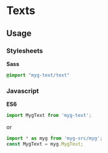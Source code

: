 # Texts

## Usage

### Stylesheets

**Sass**

```sass
@import "myg-text/text"
```

### Javascript

**ES6**

```js
import MygText from 'myg-text';
```

or

```js
import * as myg from 'myg-src/myg';
const MygText = myg.MygText;
```
